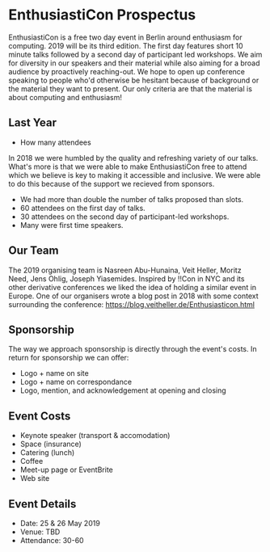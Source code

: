 # EnthusiastiCon Prospectus

EnthusiastiCon is a free two day event in Berlin around enthusiasm for computing.
2019 will be its third edition.
The first day features short 10 minute talks followed by a second day of participant led workshops.
We aim for diversity in our speakers and their material while also aiming for a broad audience by proactively reaching-out.
We hope to open up conference speaking to people who'd otherwise be hesitant because of background or the material they want to present.
Our only criteria are that the material is about computing and enthusiasm!

## Last Year

- How many attendees

In 2018 we were humbled by the quality and refreshing variety of our talks.
What's more is that we were able to make EnthusiastiCon free to attend which we believe is key to making it accessible and inclusive.
We were able to do this because of the support we recieved from sponsors.

* We had more than double the number of talks proposed than slots.
* 60 attendees on the first day of talks.
* 30 attendees on the second day of participant-led workshops.
* Many were first time speakers.

## Our Team

The 2019 organising team is Nasreen Abu-Hunaina, Veit Heller, Moritz Need, Jens Ohlig, Joseph Yiasemides.
Inspired by !!Con in NYC and its other derivative conferences we liked the idea of holding a similar event in Europe.
One of our organisers wrote a blog post in 2018 with some context surrounding the conference: https://blog.veitheller.de/Enthusiasticon.html

## Sponsorship

The way we approach sponsorship is directly through the event's costs.
In return for sponsorship we can offer:

- Logo + name on site
- Logo + name on correspondance
- Logo, mention, and acknowledgement at opening and closing

## Event Costs

- Keynote speaker (transport & accomodation)
- Space (insurance)
- Catering (lunch)
- Coffee
- Meet-up page or EventBrite
- Web site

## Event Details

* Date: 25 & 26 May 2019
* Venue: TBD
* Attendance: 30-60
